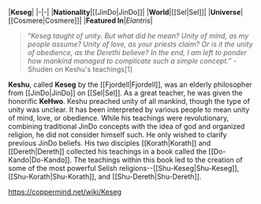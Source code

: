 |**Keseg**|
|-|-|
|**Nationality**|[[JinDo\|JinDo]]|
|**World**|[[Sel\|Sel]]|
|**Universe**|[[Cosmere\|Cosmere]]|
|**Featured In**|*Elantris*|

>“*Keseg taught of unity. But what did he mean? Unity of mind, as my people assume? Unity of love, as your priests claim? Or is it the unity of obedience, as the Derethi believe? In the end, I am left to ponder how mankind managed to complicate such a simple concept.*”
\-Shuden on Keshu's teachings[1]


**Keshu**, called **Keseg** by the [[Fjordell\|Fjordell]], was an elderly philosopher from [[JinDo\|JinDo]] on [[Sel\|Sel]]. As a great teacher, he was given the honorific **KeHwo**.
Keshu preached unity of all mankind, though the type of unity was unclear. It has been interpreted by various people to mean unity of mind, love, or obedience. While his teachings were revolutionary, combining traditional JinDo concepts with the idea of god and organized religion, he did not consider himself such. He only wished to clarify previous JinDo beliefs. His two disciples [[Korath\|Korath]] and [[Dereth\|Dereth]] collected his teachings in a book called the [[Do-Kando\|Do-Kando]]. The teachings within this book led to the creation of some of the most powerful Selish religions--[[Shu-Keseg\|Shu-Keseg]], [[Shu-Korath\|Shu-Korath]], and [[Shu-Dereth\|Shu-Dereth]].



https://coppermind.net/wiki/Keseg